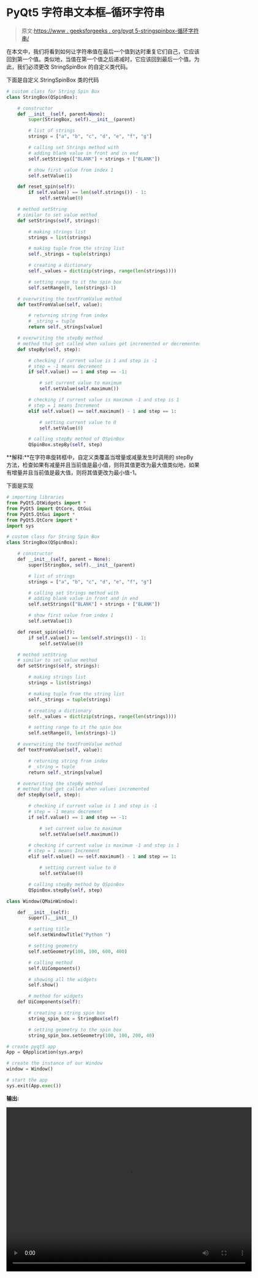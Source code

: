 # PyQt5 字符串文本框–循环字符串

> 原文:[https://www . geeksforgeeks . org/pyqt 5-stringspinbox-循环字符串/](https://www.geeksforgeeks.org/pyqt5-stringspinbox-looping-the-strings/)

在本文中，我们将看到如何让字符串值在最后一个值到达时重复它们自己，它应该回到第一个值。类似地，当值在第一个值之后递减时，它应该回到最后一个值。为此，我们必须更改 StringSpinBox 的自定义类代码。

下面是自定义 StringSpinBox 类的代码

```py
# custom class for String Spin Box
class StringBox(QSpinBox):

    # constructor
    def __init__(self, parent=None):
        super(StringBox, self).__init__(parent)

        # list of strings
        strings = ["a", "b", "c", "d", "e", "f", "g"]

        # calling set Strings method with
        # adding blank value in front and in end
        self.setStrings(["BLANK"] + strings + ["BLANK"])

        # show first value from index 1
        self.setValue(1)

    def reset_spin(self):
        if self.value() == len(self.strings()) - 1:
            self.setValue(0)

    # method setString
    # similar to set value method
    def setStrings(self, strings):

        # making strings list
        strings = list(strings)

        # making tuple from the string list
        self._strings = tuple(strings)

        # creating a dictionary
        self._values = dict(zip(strings, range(len(strings))))

        # setting range to it the spin box
        self.setRange(0, len(strings)-1)

    # overwriting the textFromValue method
    def textFromValue(self, value):

        # returning string from index
        # _string = tuple
        return self._strings[value]

    # overwriting the stepBy method
    # method that get called when values get incremented or decremented
    def stepBy(self, step):

        # checking if current value is 1 and step is -1
        # step = -1 means decrement
        if self.value() == 1 and step == -1:

            # set current value to maximum
            self.setValue(self.maximum())

        # checking if current value is maximum -1 and step is 1
        # step = 1 means Increment
        elif self.value() == self.maximum() - 1 and step == 1:

            # setting current value to 0
            self.setValue(0)

        # calling stepBy method of QSpinBox
        QSpinBox.stepBy(self, step)

```

**解释:**在字符串旋转框中，自定义类覆盖当增量或减量发生时调用的 stepBy 方法，检查如果有减量并且当前值是最小值，则将其值更改为最大值类似地，如果有增量并且当前值是最大值，则将其值更改为最小值-1。

下面是实现

```py
# importing libraries
from PyQt5.QtWidgets import * 
from PyQt5 import QtCore, QtGui
from PyQt5.QtGui import * 
from PyQt5.QtCore import * 
import sys

# custom class for String Spin Box
class StringBox(QSpinBox):

    # constructor
    def __init__(self, parent = None):
        super(StringBox, self).__init__(parent)

        # list of strings
        strings = ["a", "b", "c", "d", "e", "f", "g"]

        # calling set Strings method with
        # adding blank value in front and in end
        self.setStrings(["BLANK"] + strings + ["BLANK"])

        # show first value from index 1
        self.setValue(1)

    def reset_spin(self):
        if self.value() == len(self.strings()) - 1:
            self.setValue(0)

    # method setString
    # similar to set value method
    def setStrings(self, strings):

        # making strings list
        strings = list(strings)

        # making tuple from the string list
        self._strings = tuple(strings)

        # creating a dictionary
        self._values = dict(zip(strings, range(len(strings))))

        # setting range to it the spin box
        self.setRange(0, len(strings)-1)

    # overwriting the textFromValue method
    def textFromValue(self, value):

        # returning string from index
        # _string = tuple
        return self._strings[value]

    # overwriting the stepBy method
    # method that get called when values incremented
    def stepBy(self, step):

        # checking if current value is 1 and step is -1
        # step = -1 means decrement
        if self.value() == 1 and step == -1:

            # set current value to maximum
            self.setValue(self.maximum())

        # checking if current value is maximum -1 and step is 1
        # step = 1 means Increment
        elif self.value() == self.maximum() - 1 and step == 1:

            # setting current value to 0
            self.setValue(0)

        # calling stepBy method by QSpinBox
        QSpinBox.stepBy(self, step)

class Window(QMainWindow):

    def __init__(self):
        super().__init__()

        # setting title
        self.setWindowTitle("Python ")

        # setting geometry
        self.setGeometry(100, 100, 600, 400)

        # calling method
        self.UiComponents()

        # showing all the widgets
        self.show()

        # method for widgets
    def UiComponents(self):

        # creating a string spin box
        string_spin_box = StringBox(self)

        # setting geometry to the spin box
        string_spin_box.setGeometry(100, 100, 200, 40)

# create pyqt5 app
App = QApplication(sys.argv)

# create the instance of our Window
window = Window()

# start the app
sys.exit(App.exec())
```

**输出:**

<video class="wp-video-shortcode" id="video-413080-1" width="640" height="428" preload="metadata" controls=""><source type="video/mp4" src="https://media.geeksforgeeks.org/wp-content/uploads/20200515011113/Python-15-05-2020-01_04_13.mp4?_=1">[https://media.geeksforgeeks.org/wp-content/uploads/20200515011113/Python-15-05-2020-01_04_13.mp4](https://media.geeksforgeeks.org/wp-content/uploads/20200515011113/Python-15-05-2020-01_04_13.mp4)</video>
